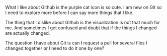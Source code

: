 What I like about Github is the purple cat icon is so cute. I am new on Git so I need to explore more before I can say more things that I like.

The thing that I dislike about Github is the visualization is not that much for me. And sometimes I get confused and doubt that if the things I changed are actually changed.

The question I have about Git is can I request a pull for several files I changed together or I need to do it one by one?





